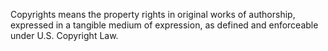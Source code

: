 Copyrights means the property rights in original works of authorship, expressed in a tangible medium of expression, as defined and enforceable under U.S. Copyright Law.